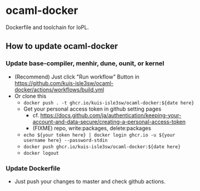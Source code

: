 # ocaml-docker

Dockerfile and toolchain for IoPL.

## How to update ocaml-docker

### Update base-compiler, menhir, dune, ounit, or kernel

- (Recommend) Just click "Run workflow" Button in https://github.com/kuis-isle3sw/ocaml-docker/actions/workflows/build.yml
- Or clone this
  - `docker push . -t ghcr.io/kuis-isle3sw/ocaml-docker:${date here}`
  - Get your personal access token in github setting pages
    - cf. https://docs.github.com/ja/authentication/keeping-your-account-and-data-secure/creating-a-personal-access-token
    - (FIXME) repo, write:packages, delete:packages
  - `echo ${your token here} | docker login ghcr.io -u ${your username here} --password-stdin`
  - `docker push ghcr.io/kuis-isle3sw/ocaml-docker:${date here}`
  - `docker logout`

### Update Dockerfile

- Just push your changes to master and check github actions.
